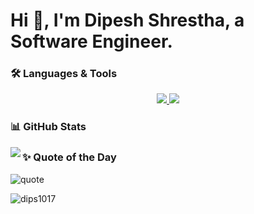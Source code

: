 <h1 align="left">Hi 👋, I'm Dipesh Shrestha, a Software Engineer.</h1>



### 🛠️ Languages & Tools

<p align="center">
<a href="#">
    <img src="https://skillicons.dev/icons?i=go,ts,nodejs,express,postgres,mongodb,redis,bash" />
    <img src="https://skillicons.dev/icons?i=linux,arch,neovim,docker,postman,git" />
</a>
</p>



### 📊 GitHub Stats
<p>
  <img align="left" 
       src="https://github-readme-stats.vercel.app/api/top-langs?username=dips1017&show_icons=true&theme=tokyonight&locale=en&layout=compact&count_private=true&hide_border=true&bg_color=0d1117&hide=cmake,css,swift,dart,javascript,html,c++" />
</p>



### ✨ Quote of the Day

<p align="left">
  <img src="https://quotes-github-readme.vercel.app/api?type=horizontal&theme=dark" alt="quote"/>
</p>

<p align="left">
  <img src="https://komarev.com/ghpvc/?username=dips1017&label=Profile%20views&style=for-the-badge" alt="dips1017" />
</p>
